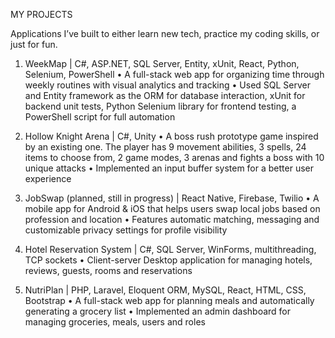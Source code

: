 MY PROJECTS

Applications I’ve built to either learn new tech, practice my coding skills, or just for fun. 

1) WeekMap | C#, ASP.NET, SQL Server, Entity, xUnit, React, Python, Selenium, PowerShell
•	A full-stack web app for organizing time through weekly routines with visual analytics and tracking
•	Used SQL Server and Entity framework as the ORM for database interaction, xUnit for backend unit tests, 
    Python Selenium library for frontend testing, a PowerShell script for full automation

2) Hollow Knight Arena | C#, Unity
•	A boss rush prototype game inspired by an existing one. The player has 9 movement abilities, 3 spells, 
    24 items to choose from, 2 game modes, 3 arenas and fights a boss with 10 unique attacks
•	Implemented an input buffer system for a better user experience

3) JobSwap (planned, still in progress) | React Native, Firebase, Twilio
•	A mobile app for Android & iOS that helps users swap local jobs based on profession and location 
•	Features automatic matching, messaging and customizable privacy settings for profile visibility

4) Hotel Reservation System | C#, SQL Server, WinForms, multithreading, TCP sockets
•	Client-server Desktop application for managing hotels, reviews, guests, rooms and reservations

5) NutriPlan | PHP, Laravel, Eloquent ORM, MySQL, React, HTML, CSS, Bootstrap
•	A full-stack web app for planning meals and automatically generating a grocery list
•	Implemented an admin dashboard for managing groceries, meals, users and roles